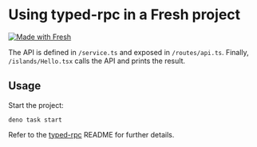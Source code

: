 # Using typed-rpc in a Fresh project

[![Made with Fresh](https://fresh.deno.dev/fresh-badge.svg)](https://fresh.deno.dev)

The API is defined in `/service.ts` and exposed in `/routes/api.ts`. Finally,
`/islands/Hello.tsx` calls the API and prints the result.

## Usage

Start the project:

```
deno task start
```

Refer to the [typed-rpc](https://github.com/fgnass/typed-rpc) README for further
details.
